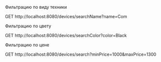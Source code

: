 Фильтрацию по виду техники

GET http://localhost:8080/devices/searchName?name=Com


Фильтрацию по цвету

GET http://localhost:8080/devices/searchColor?color=Black

Фильтрацию по цене

GET http://localhost:8080/devices/search?minPrice=1000&maxPrice=1300


